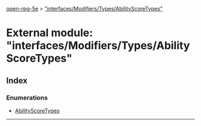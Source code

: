 [open-rpg-5e](../README.md) > ["interfaces/Modifiers/Types/AbilityScoreTypes"](../modules/_interfaces_modifiers_types_abilityscoretypes_.md)

# External module: "interfaces/Modifiers/Types/AbilityScoreTypes"

## Index

### Enumerations

* [AbilityScoreTypes](../enums/_interfaces_modifiers_types_abilityscoretypes_.abilityscoretypes.md)

---

